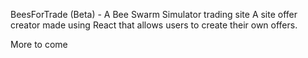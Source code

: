 BeesForTrade (Beta) - A Bee Swarm Simulator trading site
A site offer creator made using React that allows users to create their own offers. 

More to come
